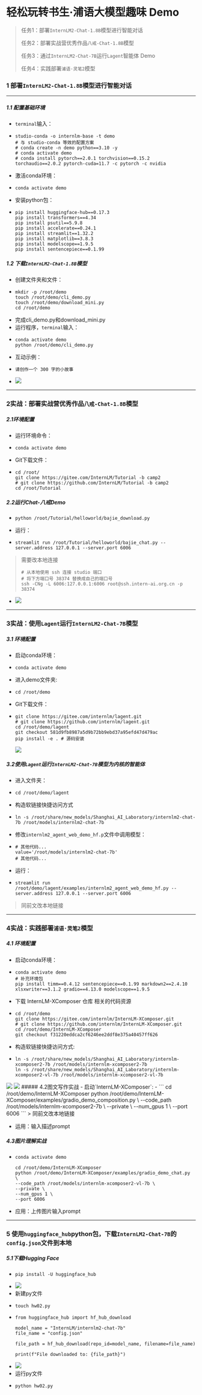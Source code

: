 # 轻松玩转书生·浦语大模型趣味 Demo

> 任务1：部署`InternLM2-Chat-1.8B`模型进行智能对话
> 
> 任务2：部署实战营优秀作品`八戒-Chat-1.8B`模型
> 
> 任务3：通过`InternLM2-Chat-7B`运行`Lagent`智能体 Demo
> 
> 任务4：实践部署`浦语·灵笔2`模型

### 1 部署`InternLM2-Chat-1.8B`模型进行智能对话
---
##### 1.1 配置基础环境
- `terminal`输入：
- ```
  studio-conda -o internlm-base -t demo
  # 与 studio-conda 等效的配置方案
  # conda create -n demo python==3.10 -y
  # conda activate demo
  # conda install pytorch==2.0.1 torchvision==0.15.2 torchaudio==2.0.2 pytorch-cuda=11.7 -c pytorch -c nvidia
  ```
- 激活conda环境：
- ```
  conda activate demo
  ```
- 安装python包：
- ```
  pip install huggingface-hub==0.17.3
  pip install transformers==4.34 
  pip install psutil==5.9.8
  pip install accelerate==0.24.1
  pip install streamlit==1.32.2 
  pip install matplotlib==3.8.3 
  pip install modelscope==1.9.5
  pip install sentencepiece==0.1.99
  ```
##### 1.2 下载`InternLM2-Chat-1.8B`模型
- 创建文件夹和文件：
- ```
  mkdir -p /root/demo
  touch /root/demo/cli_demo.py
  touch /root/demo/download_mini.py
  cd /root/demo
  ```
- 完成cli_demo.py和download_mini.py
- 运行程序，`terminal`输入：
- ```
  conda activate demo
  python /root/demo/cli_demo.py
  ```
- 互动示例：
- ```
  请创作一个 300 字的小故事
  ```
- <img src="images/hw02/011.png">
---
###  2实战：部署实战营优秀作品`八戒-Chat-1.8B`模型
##### 2.1环境配置
- 运行环境命令：
- ```
  conda activate demo
  ```
- Git下载文件：
- ```
  cd /root/
  git clone https://gitee.com/InternLM/Tutorial -b camp2
  # git clone https://github.com/InternLM/Tutorial -b camp2
  cd /root/Tutorial
  ```
##### 2.2运行Chat-八戒Demo
- ```
  python /root/Tutorial/helloworld/bajie_download.py
  ```
- 运行：
- ```
  streamlit run /root/Tutorial/helloworld/bajie_chat.py --server.address 127.0.0.1 --server.port 6006
  ```
> 需要改本地连接
> 
> ```
> # 从本地使用 ssh 连接 studio 端口
> # 将下方端口号 38374 替换成自己的端口号
> ssh -CNg -L 6006:127.0.0.1:6006 root@ssh.intern-ai.org.cn -p 38374

- <img src="images/hw02/012.png">
---
### 3实战：使用`Lagent`运行`InternLM2-Chat-7B`模型
##### 3.1 环境配置
- 启动conda环境：
- ```
  conda activate demo
  ```
- 进入demo文件夹:
- ```
  cd /root/demo
  ```
- Git下载文件：
- ```
  git clone https://gitee.com/internlm/lagent.git
  # git clone https://github.com/internlm/lagent.git
  cd /root/demo/lagent
  git checkout 581d9fb8987a5d9b72bb9ebd37a95efd47d479ac
  pip install -e . # 源码安装
  ```

  <img src="images/hw02/07.png">
##### 3.2使用`Lagent`运行`InternLM2-Chat-7B`模型为内核的智能体
- 进入文件夹：
- ```
  cd /root/demo/lagent
  ```
- 构造软链接快捷访问方式
- ```
  ln -s /root/share/new_models/Shanghai_AI_Laboratory/internlm2-chat-7b /root/models/internlm2-chat-7b
  ```
- 修改`internlm2_agent_web_demo_hf.p`文件中调用模型：
- ```
  # 其他代码...
  value='/root/models/internlm2-chat-7b'
  # 其他代码...
  ```
- 运行：
- ```
  streamlit run /root/demo/lagent/examples/internlm2_agent_web_demo_hf.py --server.address 127.0.0.1 --server.port 6006
  ```
> 同前文改本地链接

---
### 4实战：实践部署`浦语·灵笔2`模型
##### 4.1 环境配置
- 启动conda环境：
- ```
  conda activate demo
  # 补充环境包
  pip install timm==0.4.12 sentencepiece==0.1.99 markdown2==2.4.10 xlsxwriter==3.1.2 gradio==4.13.0 modelscope==1.9.5
  ```
- 下载 InternLM-XComposer 仓库 相关的代码资源
- ```
  cd /root/demo
  git clone https://gitee.com/internlm/InternLM-XComposer.git
  # git clone https://github.com/internlm/InternLM-XComposer.git
  cd /root/demo/InternLM-XComposer
  git checkout f31220eddca2cf6246ee2ddf8e375a40457ff626
  ```
- 构造软链接快捷访问方式:
- ```
  ln -s /root/share/new_models/Shanghai_AI_Laboratory/internlm-xcomposer2-7b /root/models/internlm-xcomposer2-7b
  ln -s /root/share/new_models/Shanghai_AI_Laboratory/internlm-xcomposer2-vl-7b /root/models/internlm-xcomposer2-vl-7b
  ```

<img src="images/hw02/04.png">
<img src="images/hw02/05.png">
##### 4.2图文写作实战
- 启动`InternLM-XComposer`:
- ```
  cd /root/demo/InternLM-XComposer
  python /root/demo/InternLM-XComposer/examples/gradio_demo_composition.py  \
  --code_path /root/models/internlm-xcomposer2-7b \
  --private \
  --num_gpus 1 \
  --port 6006
  ```
> 同前文改本地链接

- 运用：输入描述prompt

##### 4.3图片理解实战
- ```
  conda activate demo

  cd /root/demo/InternLM-XComposer
  python /root/demo/InternLM-XComposer/examples/gradio_demo_chat.py  \
  --code_path /root/models/internlm-xcomposer2-vl-7b \
  --private \
  --num_gpus 1 \
  --port 6006
  ```
- 应用：上传图片输入prompt
---

### 5 使用`huggingface_hub`python包，下载`InternLM2-Chat-7B`的`config.json`文件到本地
##### 5.1下载Hugging Face
- ```
  pip install -U huggingface_hub
  ```
- <img src="images/hw02/01.png">
- 新建py文件
- ```
  touch hw02.py
  ```
- ```
  from huggingface_hub import hf_hub_download

  model_name = "InternLM/internlm2-chat-7b"
  file_name = "config.json"
  
  file_path = hf_hub_download(repo_id=model_name, filename=file_name)
  
  print(f"File downloaded to: {file_path}")
  ```
- <img src="images/hw02/02.png">
- 运行py文件
- ```
  python hw02.py
  ```

  

